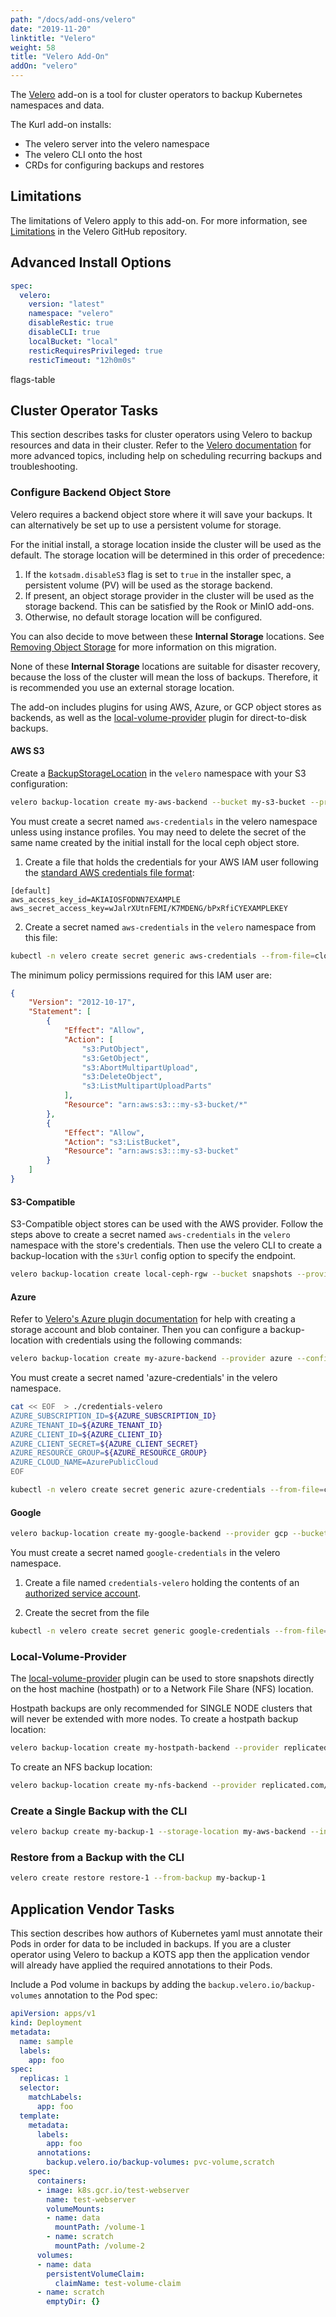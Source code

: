 ```yaml
---
path: "/docs/add-ons/velero"
date: "2019-11-20"
linktitle: "Velero"
weight: 58
title: "Velero Add-On"
addOn: "velero"
---
```


The [Velero](https://velero.io/) add-on is a tool for cluster operators to backup Kubernetes namespaces and data.

The Kurl add-on installs:
* The velero server into the velero namespace
* The velero CLI onto the host
* CRDs for configuring backups and restores

## Limitations
The limitations of Velero apply to this add-on. For more information, see [Limitations](https://github.com/vmware-tanzu/velero/blob/master/site/docs/master/restic.md#limitations) in the Velero GitHub repository.  

## Advanced Install Options

```yaml
spec:
  velero:
    version: "latest"
    namespace: "velero"
    disableRestic: true
    disableCLI: true
    localBucket: "local"
    resticRequiresPrivileged: true
    resticTimeout: "12h0m0s"
```

flags-table

## Cluster Operator Tasks

This section describes tasks for cluster operators using Velero to backup resources and data in their cluster.
Refer to the [Velero documentation](https://velero.io/docs/) for more advanced topics, including help on scheduling recurring backups and troubleshooting.

### Configure Backend Object Store

Velero requires a backend object store where it will save your backups. It can alternatively be set up to use a persistent volume for storage.

For the initial install, a storage location inside the cluster will be used as the default. The storage location will be determined in this order of precedence:
1. If the `kotsadm.disableS3` flag is set to `true` in the installer spec, a persistent volume (PV) will be used as the storage backend.
1. If present, an object storage provider in the cluster will be used as the storage backend. This can be satisfied by the Rook or MinIO add-ons.
1. Otherwise, no default storage location will be configured.

You can also decide to move between these **Internal Storage** locations. See [Removing Object Storage](/docs/install-with-kurl/removing-object-storage) for more information on this migration.

None of these **Internal Storage** locations are suitable for disaster recovery, because the loss of the cluster will mean the loss of backups. Therefore, it is recommended you use an external storage location.

The add-on includes plugins for using AWS, Azure, or GCP object stores as backends, as well as the [local-volume-provider](https://github.com/replicatedhq/local-volume-provider) plugin for direct-to-disk backups.

#### AWS S3

Create a [BackupStorageLocation](https://velero.io/docs/main/api-types/backupstoragelocation/) in the `velero` namespace with your S3 configuration:

```bash
velero backup-location create my-aws-backend --bucket my-s3-bucket --provider aws --config region=us-east-2
```

You must create a secret named `aws-credentials` in the velero namespace unless using instance profiles. You may need to delete the secret of the same name created by the initial install for the local ceph object store.


1. Create a file that holds the credentials for your AWS IAM user following the [standard AWS credentials file format](https://docs.aws.amazon.com/cli/latest/userguide/cli-configure-files.html):

```
[default]
aws_access_key_id=AKIAIOSFODNN7EXAMPLE
aws_secret_access_key=wJalrXUtnFEMI/K7MDENG/bPxRfiCYEXAMPLEKEY
```

2. Create a secret named `aws-credentials` in the `velero` namespace from this file:

```bash
kubectl -n velero create secret generic aws-credentials --from-file=cloud=<path-to-file>
```

The minimum policy permissions required for this IAM user are:

```json
{
    "Version": "2012-10-17",
    "Statement": [
        {
            "Effect": "Allow",
            "Action": [
                "s3:PutObject",
                "s3:GetObject",
                "s3:AbortMultipartUpload",
                "s3:DeleteObject",
                "s3:ListMultipartUploadParts"
            ],
            "Resource": "arn:aws:s3:::my-s3-bucket/*"
        },
        {
            "Effect": "Allow",
            "Action": "s3:ListBucket",
            "Resource": "arn:aws:s3:::my-s3-bucket"
        }
    ]
}
```

#### S3-Compatible

S3-Compatible object stores can be used with the AWS provider.
Follow the steps above to create a secret named `aws-credentials` in the `velero` namespace with the store's credentials.
Then use the velero CLI to create a backup-location with the `s3Url` config option to specify the endpoint.

```bash
velero backup-location create local-ceph-rgw --bucket snapshots --provider aws --config s3Url=http://$CLUSTER_IP,region=us-east-1
```

#### Azure

Refer to [Velero's Azure plugin documentation](https://github.com/vmware-tanzu/velero-plugin-for-microsoft-azure#create-azure-storage-account-and-blob-container) for help with creating a storage account and blob container.
Then you can configure a backup-location with credentials using the following commands:

```bash
velero backup-location create my-azure-backend --provider azure --config resourceGroup=$AZURE_BACKUP_RESOURCE_GROUP,storageAccount=$AZURE_STORAGE_ACCOUNT_ID,subscriptionId=$AZURE_BACKUP_SUBSCRIPTION_ID --bucket $BLOB_CONTAINER
```

You must create a secret named 'azure-credentials' in the velero namespace.

```bash
cat << EOF  > ./credentials-velero
AZURE_SUBSCRIPTION_ID=${AZURE_SUBSCRIPTION_ID}
AZURE_TENANT_ID=${AZURE_TENANT_ID}
AZURE_CLIENT_ID=${AZURE_CLIENT_ID}
AZURE_CLIENT_SECRET=${AZURE_CLIENT_SECRET}
AZURE_RESOURCE_GROUP=${AZURE_RESOURCE_GROUP}
AZURE_CLOUD_NAME=AzurePublicCloud
EOF

kubectl -n velero create secret generic azure-credentials --from-file=cloud=credentials-velero
```

#### Google

```bash
velero backup-location create my-google-backend --provider gcp --bucket my-gcs-bucket
```

You must create a secret named `google-credentials` in the velero namespace.

1. Create a file named `credentials-velero` holding the contents of an [authorized service account](https://github.com/vmware-tanzu/velero-plugin-for-gcp#option-1-set-permissions-with-a-service-account).

2. Create the secret from the file

```bash
kubectl -n velero create secret generic google-credentials --from-file=cloud=./credentials-velero
```

### Local-Volume-Provider

The [local-volume-provider](https://github.com/replicatedhq/local-volume-provider) plugin can be used to store snapshots directly on the host machine (hostpath) or to a Network File Share (NFS) location.

Hostpath backups are only recommended for SINGLE NODE clusters that will never be extended with more nodes. To create a hostpath backup location:

```bash
velero backup-location create my-hostpath-backend --provider replicated.com/hostpath --bucket <friendly volume name> --config path=</path/to/hostpath>,resticRepoPrefix=/var/local-volume-provider/<bucket>/restic
```

To create an NFS backup location:

```bash
velero backup-location create my-nfs-backend --provider replicated.com/nfs --bucket <friendly volume name> --config path=</path/on/share>,server=<server host or ip>,resticRepoPrefix=/var/local-volume-provider/<bucket>/restic
```

### Create a Single Backup with the CLI

```bash
velero backup create my-backup-1 --storage-location my-aws-backend --include-namespaces my-app-namespace
```

### Restore from a Backup with the CLI

```bash
velero create restore restore-1 --from-backup my-backup-1
```

## Application Vendor Tasks

This section describes how authors of Kubernetes yaml must annotate their Pods in order for data to be included in backups.
If you are a cluster operator using Velero to backup a KOTS app then the application vendor will already have applied the required annotations to their Pods.

Include a Pod volume in backups by adding the `backup.velero.io/backup-volumes` annotation to the Pod spec:

```yaml
apiVersion: apps/v1
kind: Deployment
metadata:
  name: sample
  labels:
    app: foo
spec:
  replicas: 1
  selector:
    matchLabels:
      app: foo
  template:
    metadata:
      labels:
        app: foo
      annotations:
        backup.velero.io/backup-volumes: pvc-volume,scratch
    spec:
      containers:
      - image: k8s.gcr.io/test-webserver
        name: test-webserver
        volumeMounts:
        - name: data
          mountPath: /volume-1
        - name: scratch
          mountPath: /volume-2
      volumes:
      - name: data
        persistentVolumeClaim:
          claimName: test-volume-claim
      - name: scratch
        emptyDir: {}
```

